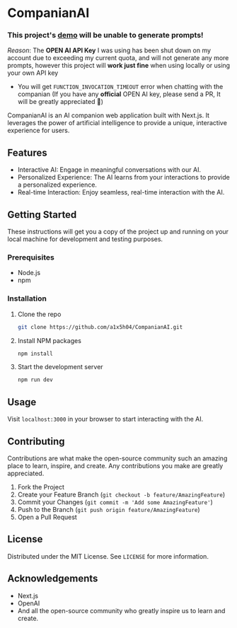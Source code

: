 # CompanianAI


### This project's [demo](https://companianai.vercel.app) will be unable to generate prompts!
*Reason*: The **OPEN AI API Key** I was using has been shut down on my account due to exceeding my current quota, and will not generate any more prompts, however this project will __work just fine__ when using locally or using your own API key

- You will get `FUNCTION_INVOCATION_TIMEOUT` error when chatting with the companian (If you have any **official** OPEN AI key, please send a PR, It will be greatly appreciated 🙏)

CompanianAI is an AI companion web application built with Next.js. It leverages the power of artificial intelligence to provide a unique, interactive experience for users.

## Features

- Interactive AI: Engage in meaningful conversations with our AI.
- Personalized Experience: The AI learns from your interactions to provide a personalized experience.
- Real-time Interaction: Enjoy seamless, real-time interaction with the AI.

## Getting Started

These instructions will get you a copy of the project up and running on your local machine for development and testing purposes.

### Prerequisites

- Node.js
- npm

### Installation

1. Clone the repo
   ```sh
   git clone https://github.com/a1x5h04/CompanianAI.git
   ```
2. Install NPM packages
   ```sh
   npm install
   ```
3. Start the development server
   ```sh
   npm run dev
   ```

## Usage

Visit `localhost:3000` in your browser to start interacting with the AI.

## Contributing

Contributions are what make the open-source community such an amazing place to learn, inspire, and create. Any contributions you make are greatly appreciated.

1. Fork the Project
2. Create your Feature Branch (`git checkout -b feature/AmazingFeature`)
3. Commit your Changes (`git commit -m 'Add some AmazingFeature'`)
4. Push to the Branch (`git push origin feature/AmazingFeature`)
5. Open a Pull Request

## License

Distributed under the MIT License. See `LICENSE` for more information.

## Acknowledgements

- Next.js
- OpenAI
- And all the open-source community who greatly inspire us to learn and create.
